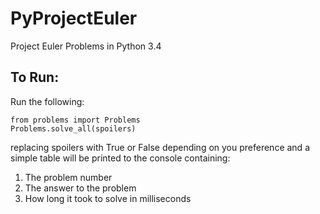 # PyProjectEuler
Project Euler Problems in Python 3.4

## To Run:
Run the following:
```
from problems import Problems
Problems.solve_all(spoilers)
```
replacing spoilers with True or False depending on you preference and a simple table will be printed to the console containing:
 1. The problem number
 2. The answer to the problem
 3. How long it took to solve in milliseconds
